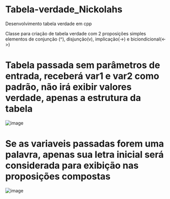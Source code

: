 # Tabela-verdade_Nickolahs
Desenvolvimento tabela verdade em cpp

Classe para criação de tabela verdade com 2 proposições simples elementos de conjunção (^), disjunção(v), implicação(->) e biciondicional(<->)

# Tabela passada sem parâmetros de entrada, receberá var1 e var2 como padrão, não irá exibir valores verdade, apenas a estrutura da tabela

![image](https://user-images.githubusercontent.com/104036146/164106923-d874ee48-f00f-4d8c-bf02-7f4d63447bbc.png)

# Se as variaveis passadas forem uma palavra, apenas sua letra inicial será considerada para exibição nas proposições compostas

![image](https://user-images.githubusercontent.com/104036146/164107060-5ad46820-2161-455a-b18f-5bced31f1279.png)

